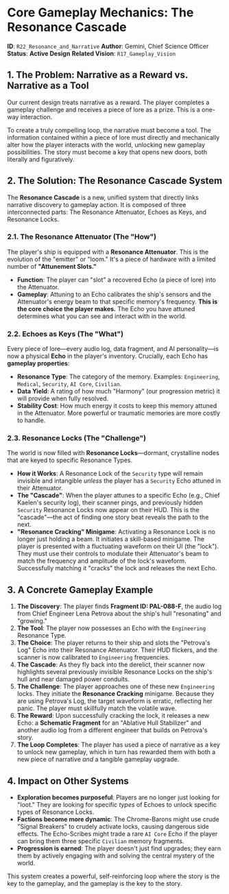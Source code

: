 # Core Gameplay Mechanics: The Resonance Cascade

**ID**: `R22_Resonance_and_Narrative`
**Author**: Gemini, Chief Science Officer
**Status**: **Active Design**
**Related Vision**: `R17_Gameplay_Vision`

## 1. The Problem: Narrative as a Reward vs. Narrative as a Tool

Our current design treats narrative as a reward. The player completes a gameplay challenge and receives a piece of lore as a prize. This is a one-way interaction.

To create a truly compelling loop, the narrative must become a tool. The information contained within a piece of lore must directly and mechanically alter how the player interacts with the world, unlocking new gameplay possibilities. The story must become a key that opens new doors, both literally and figuratively.

## 2. The Solution: The Resonance Cascade System

The **Resonance Cascade** is a new, unified system that directly links narrative discovery to gameplay action. It is composed of three interconnected parts: The Resonance Attenuator, Echoes as Keys, and Resonance Locks.

### 2.1. The Resonance Attenuator (The "How")

The player's ship is equipped with a **Resonance Attenuator**. This is the evolution of the "emitter" or "loom." It's a piece of hardware with a limited number of **"Attunement Slots."**

*   **Function**: The player can "slot" a recovered Echo (a piece of lore) into the Attenuator.
*   **Gameplay**: Attuning to an Echo calibrates the ship's sensors and the Attenuator's energy beam to that specific memory's frequency. **This is the core choice the player makes.** The Echo you have attuned determines what you can see and interact with in the world.

### 2.2. Echoes as Keys (The "What")

Every piece of lore—every audio log, data fragment, and AI personality—is now a physical **Echo** in the player's inventory. Crucially, each Echo has **gameplay properties**:

*   **Resonance Type**: The category of the memory. Examples: `Engineering`, `Medical`, `Security`, `AI Core`, `Civilian`.
*   **Data Yield**: A rating of how much "Harmony" (our progression metric) it will provide when fully resolved.
*   **Stability Cost**: How much energy it costs to keep this memory attuned in the Attenuator. More powerful or traumatic memories are more costly to handle.

### 2.3. Resonance Locks (The "Challenge")

The world is now filled with **Resonance Locks**—dormant, crystalline nodes that are keyed to specific Resonance Types.

*   **How it Works**: A Resonance Lock of the `Security` type will remain invisible and intangible *unless* the player has a `Security` Echo attuned in their Attenuator.
*   **The "Cascade"**: When the player attunes to a specific Echo (e.g., Chief Kaelen's security log), their scanner pings, and previously hidden `Security` Resonance Locks now appear on their HUD. This is the "cascade"—the act of finding one story beat reveals the path to the next.
*   **"Resonance Cracking" Minigame**: Activating a Resonance Lock is no longer just holding a beam. It initiates a skill-based minigame. The player is presented with a fluctuating waveform on their UI (the "lock"). They must use their controls to modulate their Attenuator's beam to match the frequency and amplitude of the lock's waveform. Successfully matching it "cracks" the lock and releases the next Echo.

## 3. A Concrete Gameplay Example

1.  **The Discovery**: The player finds **Fragment ID: PAL-088-F**, the audio log from Chief Engineer Lena Petrova about the ship's hull "resonating" and "growing."
2.  **The Tool**: The player now possesses an Echo with the `Engineering` Resonance Type.
3.  **The Choice**: The player returns to their ship and slots the "Petrova's Log" Echo into their Resonance Attenuator. Their HUD flickers, and the scanner is now calibrated to `Engineering` frequencies.
4.  **The Cascade**: As they fly back into the derelict, their scanner now highlights several previously invisible Resonance Locks on the ship's hull and near damaged power conduits.
5.  **The Challenge**: The player approaches one of these new `Engineering` locks. They initiate the **Resonance Cracking** minigame. Because they are using Petrova's Log, the target waveform is erratic, reflecting her panic. The player must skillfully match the volatile wave.
6.  **The Reward**: Upon successfully cracking the lock, it releases a new Echo: a **Schematic Fragment** for an "Ablative Hull Stabilizer" and another audio log from a different engineer that builds on Petrova's story.
7.  **The Loop Completes**: The player has used a piece of narrative as a key to unlock new gameplay, which in turn has rewarded them with both a new piece of narrative *and* a tangible gameplay upgrade.

## 4. Impact on Other Systems

*   **Exploration becomes purposeful**: Players are no longer just looking for "loot." They are looking for specific *types* of Echoes to unlock specific types of Resonance Locks.
*   **Factions become more dynamic**: The Chrome-Barons might use crude "Signal Breakers" to crudely activate locks, causing dangerous side effects. The Echo-Scribes might trade a rare `AI Core` Echo if the player can bring them three specific `Civilian` memory fragments.
*   **Progression is earned**: The player doesn't just find upgrades; they earn them by actively engaging with and solving the central mystery of the world.

This system creates a powerful, self-reinforcing loop where the story is the key to the gameplay, and the gameplay is the key to the story.